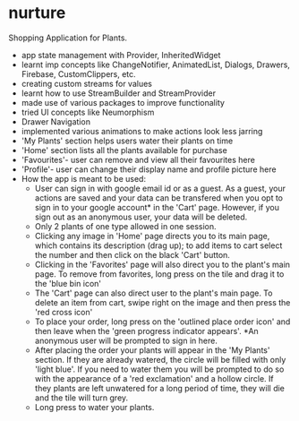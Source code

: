 # nurture

Shopping Application for Plants.
- app state management with Provider, InheritedWidget
- learnt imp concepts like ChangeNotifier, AnimatedList, Dialogs, Drawers, Firebase, CustomClippers, etc.
- creating custom streams for values
- learnt how to use StreamBuilder and StreamProvider
- made use of various packages to improve functionality
- tried UI concepts like Neumorphism
- Drawer Navigation
- implemented various animations to make actions look less jarring
- 'My Plants' section helps users water their plants on time
- 'Home' section lists all the plants available for purchase
- 'Favourites'- user can remove and view all their favourites here
- 'Profile'- user can change their display name and profile picture here
- How the app is meant to be used:
  - User can sign in with google email id or as a guest. As a guest, your actions are saved and your data can be transfered when you opt to sign in to your google account* in the       'Cart' page. However, if you sign out as an anonymous user, your data will be deleted.
  - Only 2 plants of one type allowed in one session.
  - Clicking any image in 'Home' page directs you to its main page, which contains its description (drag up); to add items to cart select the number and then click on the black      'Cart' button.
  - Clicking in the 'Favorites' page will also direct you to the plant's main page. To remove from favorites, long press on the tile and drag it to the 'blue bin icon'
  - The 'Cart' page can also direct user to the plant's main page. To delete an item from cart, swipe right on the image and then press the 'red cross icon'
  - To place your order, long press on the 'outlined place order icon' and then leave when the 'green progress indicator appears'. *An anonymous user will be prompted to sign in       here.
  - After placing the order your plants will appear in the 'My Plants' section. If they are already watered, the circle will be filled with only 'light blue'. If you need to water     them you will be prompted to do so with the appearance of a 'red exclamation' and a hollow circle. If they plants are left unwatered for a long period of time, they will die       and the tile will turn grey.
  - Long press to water your plants.
